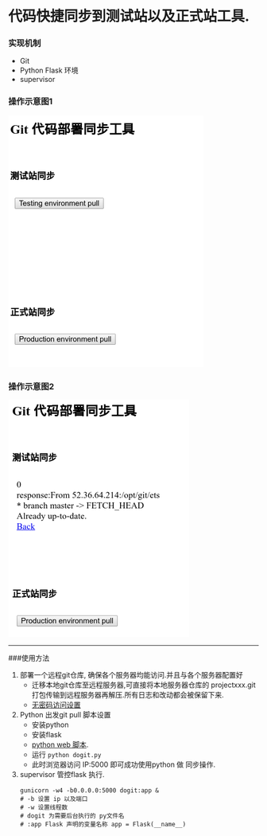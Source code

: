 # 代码快捷同步到测试站以及正式站工具.
### 实现机制

* Git
* Python Flask 环境
* supervisor

### 操作示意图1
![image](images/code-deploy.png)

### 操作示意图2
![image](images/code-deploy2.png)



_____

###使用方法

1. 部署一个远程git仓库, 确保各个服务器均能访问.并且与各个服务器配置好 
	* 迁移本地git仓库至远程服务器,可直接将本地服务器仓库的 projectxxx.git 打包传输到远程服务器再解压.所有日志和改动都会被保留下来. 
	* [无密码访问设置](http://blog.csdn.net/haigenwong/article/details/7410914) 
2.  Python 出发git pull 脚本设置
	* 安装python
	* 安装flask
	* [python web 脚本](dogit.py). 
	* 运行 ``python dogit.py``
	* 此时浏览器访问 IP:5000 即可成功使用python 做 同步操作.
3.  supervisor 管控flask 执行.
	```
	gunicorn -w4 -b0.0.0.0:5000 dogit:app &
	# -b 设置 ip 以及端口
	# -w 设置线程数
	# dogit 为需要后台执行的 py文件名
	# :app Flask 声明的变量名称 app = Flask(__name__)
	```
	 
	 